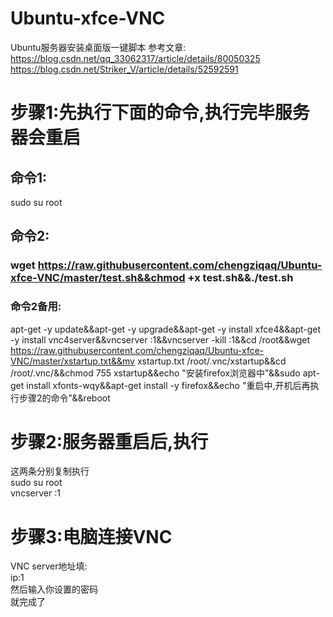 # Ubuntu-xfce-VNC
Ubuntu服务器安装桌面版一键脚本
参考文章:   
https://blog.csdn.net/qq_33062317/article/details/80050325
https://blog.csdn.net/Striker_V/article/details/52592591

# 步骤1:先执行下面的命令,执行完毕服务器会重启

## 命令1: 

sudo su root  

## 命令2:

### wget https://raw.githubusercontent.com/chengziqaq/Ubuntu-xfce-VNC/master/test.sh&&chmod +x test.sh&&./test.sh

### 命令2备用:

apt-get -y update&&apt-get -y upgrade&&apt-get -y install xfce4&&apt-get -y install vnc4server&&vncserver :1&&vncserver -kill :1&&cd /root&&wget https://raw.githubusercontent.com/chengziqaq/Ubuntu-xfce-VNC/master/xstartup.txt&&mv xstartup.txt /root/.vnc/xstartup&&cd /root/.vnc/&&chmod 755 xstartup&&echo "安装firefox浏览器中"&&sudo apt-get install xfonts-wqy&&apt-get install -y firefox&&echo "重启中,开机后再执行步骤2的命令"&&reboot

# 步骤2:服务器重启后,执行  
这两条分别复制执行   
sudo su root   
vncserver :1    



# 步骤3:电脑连接VNC 

VNC server地址填:   
ip:1  
然后输入你设置的密码  
就完成了




